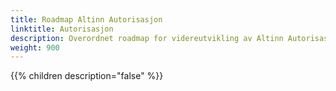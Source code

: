 ```yaml
---
title: Roadmap Altinn Autorisasjon
linktitle: Autorisasjon
description: Overordnet roadmap for videreutvikling av Altinn Autorisasjon i 2021
weight: 900
---
```


{{% children description="false" %}}
